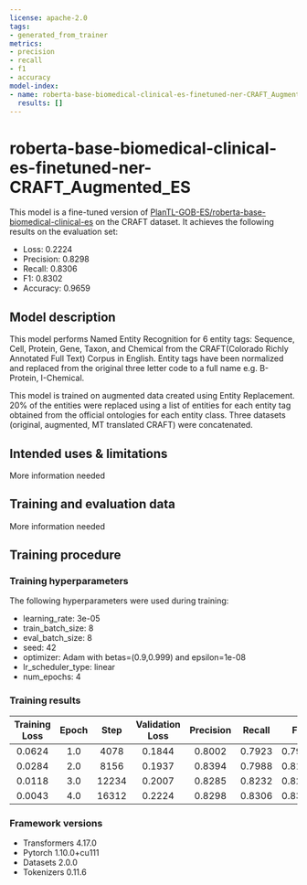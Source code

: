 ```yaml
---
license: apache-2.0
tags:
- generated_from_trainer
metrics:
- precision
- recall
- f1
- accuracy
model-index:
- name: roberta-base-biomedical-clinical-es-finetuned-ner-CRAFT_Augmented_ES
  results: []
---
```


<!-- This model card has been generated automatically according to the information the Trainer had access to. You
should probably proofread and complete it, then remove this comment. -->

# roberta-base-biomedical-clinical-es-finetuned-ner-CRAFT_Augmented_ES

This model is a fine-tuned version of [PlanTL-GOB-ES/roberta-base-biomedical-clinical-es](https://huggingface.co/PlanTL-GOB-ES/roberta-base-biomedical-clinical-es) on the CRAFT dataset.
It achieves the following results on the evaluation set:
- Loss: 0.2224
- Precision: 0.8298
- Recall: 0.8306
- F1: 0.8302
- Accuracy: 0.9659

## Model description

This model performs Named Entity Recognition for 6 entity tags: Sequence, Cell, Protein, Gene, Taxon, and Chemical from the CRAFT(Colorado Richly Annotated Full Text) Corpus in English. Entity tags have been normalized and replaced from the original three letter code to a full name e.g. B-Protein, I-Chemical.

This model is trained on augmented data created using Entity Replacement. 20% of the entities were replaced using a list of entities for each entity tag obtained from the official ontologies for each entity class. Three datasets (original, augmented, MT translated CRAFT) were concatenated.

## Intended uses & limitations

More information needed

## Training and evaluation data

More information needed

## Training procedure

### Training hyperparameters

The following hyperparameters were used during training:
- learning_rate: 3e-05
- train_batch_size: 8
- eval_batch_size: 8
- seed: 42
- optimizer: Adam with betas=(0.9,0.999) and epsilon=1e-08
- lr_scheduler_type: linear
- num_epochs: 4

### Training results

| Training Loss | Epoch | Step  | Validation Loss | Precision | Recall | F1     | Accuracy |
|:-------------:|:-----:|:-----:|:---------------:|:---------:|:------:|:------:|:--------:|
| 0.0624        | 1.0   | 4078  | 0.1844          | 0.8002    | 0.7923 | 0.7963 | 0.9607   |
| 0.0284        | 2.0   | 8156  | 0.1937          | 0.8394    | 0.7988 | 0.8186 | 0.9637   |
| 0.0118        | 3.0   | 12234 | 0.2007          | 0.8285    | 0.8232 | 0.8258 | 0.9649   |
| 0.0043        | 4.0   | 16312 | 0.2224          | 0.8298    | 0.8306 | 0.8302 | 0.9659   |


### Framework versions

- Transformers 4.17.0
- Pytorch 1.10.0+cu111
- Datasets 2.0.0
- Tokenizers 0.11.6

